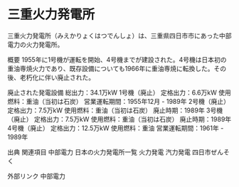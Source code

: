 # 三重火力発電所

三重火力発電所（みえかりょくはつでんしょ）は、三重県四日市市にあった中部電力の火力発電所。

概要
1955年に1号機が運転を開始、4号機までが建設された。4号機は日本初の重油専焼火力であり、既存設備についても1966年に重油専焼に転換した。その後、老朽化に伴い廃止された。

廃止された発電設備
総出力：34.1万kW
1号機（廃止）
定格出力：6.6万kW
使用燃料：重油（当初は石炭）
営業運転期間：1955年12月 - 1989年
2号機（廃止）
定格出力：7.5万kW
使用燃料：重油（当初は石炭）
廃止時期：1989年
3号機（廃止）
定格出力：7.5万kW
使用燃料：重油（当初は石炭）
廃止時期：1989年
4号機（廃止）
定格出力：12.5万kW
使用燃料：重油
営業運転期間：1961年 - 1989年

出典
関連項目
中部電力
日本の火力発電所一覧
火力発電
汽力発電
四日市ぜんそく

外部リンク
中部電力